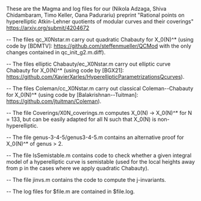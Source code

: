 These are the Magma and log files for our (Nikola Adzaga, Shiva Chidambaram, Timo Keller, Oana Padurariu) preprint "Rational points on hyperelliptic Atkin-Lehner quotients of modular curves and their coverings" https://arxiv.org/submit/4204672

-- The files qc_X0Nstar.m carry out quadratic Chabauty for X_0(N)^* (using code by [BDMTV]: https://github.com/steffenmueller/QCMod with the only changes contained in qc_init_g2.m.diff).

-- The files elliptic Chabauty/ec_X0Nstar.m carry out elliptic curve Chabauty for X_0(N)^* (using code by [BGX21]: https://github.com/XavierXarles/HyperellipticParametrizationsQcurves).

-- The files Coleman/cc_X0Nstar.m carry out classical Coleman--Chabauty for X_0(N)^* (using code by [Balakrishnan--Tuitman]: https://github.com/jtuitman/Coleman).

-- The file Coverings/X0N_coverings.m computes X_0(N) -> X_0(N)^* for N = 133, but can be easily adapted for all N such that X_0(N) is non-hyperelliptic.

-- The file genus-3-4-5/genus3-4-5.m contains an alternative proof for X_0(N)^* of genus > 2.

-- The file IsSemistable.m contains code to check whether a given integral model of a hyperelliptic curve is semistable (used for the local heights away from p in the cases where we apply quadratic Chabauty).

-- The file jinvs.m contains the code to compute the j-invariants.

-- The log files for $file.m are contained in $file.log.
